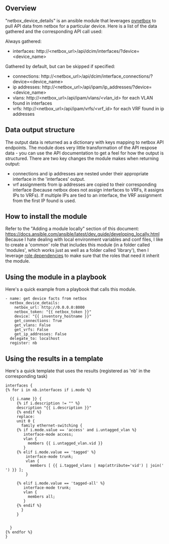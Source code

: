## Overview
"netbox_device_details" is an ansible module that leverages [pynetbox](https://github.com/digitalocean/pynetbox) to pull API data from netbox for a particular device. Here is a list of the data gathered and the corresponding API call used:

Always gathered:
* interfaces: http://<netbox_url>/api/dcim/interfaces/?device=<device_name>

Gathered by default, but can be skipped if specified:
* connections: http://<netbox_url>/api/dcim/interface_connections/?device=<device_name>
* ip addresses: http://<netbox_url>/api/ipam/ip_addresses/?device=<device_name>
* vlans: http://<netbox_url>/api/ipam/vlans/<vlan_id> for each VLAN found in interfaces
* vrfs: http://<netbox_url>/api/ipam/vrfs/<vrf_id> for each VRF found in ip addresses

## Data output structure
The output data is returned as a dictionary with keys mapping to netbox API endpoints. The module does very little transformation of the API respose data - you can use the API documentation to get a feel for how the output is structured. There are two key changes the module makes when returning output:
* connections and ip addresses are nested under their appropriate interface in the 'interfaces' output.
* vrf assignments from ip addresses are copied to their corresponding interface (because netbox does not assign interfaces to VRFs, it assigns IPs to VRFs). If multiple IPs are tied to an interface, the VRF assignment from the first IP found is used.

## How to install the module
Refer to the "Adding a module locally" section of this document:
https://docs.ansible.com/ansible/latest/dev_guide/developing_locally.html
Because I hate dealing with local environment variables and conf files, I like to create a 'common' role that includes this module (in a folder called 'modules', which works just as well as a folder called 'library'), then I leverage [role dependencies](https://docs.ansible.com/ansible/latest/user_guide/playbooks_reuse_roles.html#role-dependencies) to make sure that the roles that need it inherit the module.

## Using the module in a playbook
Here's a quick example from a playbook that calls this module.
```
- name: get device facts from netbox
  netbox_device_details:
    netbox_url: http://0.0.0.0:8000
    netbox_token: "{{ netbox_token }}"
    device: "{{ inventory_hostname }}"
    get_connections: True
    get_vlans: False
    get_vrfs: False
    get_ip_addresses: False
  delegate_to: localhost
  register: nb
```
## Using the results in a template
Here's a quick template that uses the results (registered as 'nb' in the corresponding task)
```
interfaces {
{% for i in nb.interfaces if i.mode %}

  {{ i.name }} {
     {% if i.description != "" %}
     description "{{ i.description }}"
     {% endif %}
     replace:
     unit 0 {
       family ethernet-switching {
     {% if i.mode.value == 'access' and i.untagged_vlan %}
        interface-mode access;
        vlan {
          members {{ i.untagged_vlan.vid }}
        }
     {% elif i.mode.value == 'tagged' %}
         interface-mode trunk;
         vlan {
           members [ {{ i.tagged_vlans | map(attribute='vid') | join(' ') }} ];
         }

     {% elif i.mode.value == 'tagged-all' %}
        interface-mode trunk;
        vlan {
          members all;
        }
     {% endif %}
       }
     }


  }
{% endfor %}
}
```
